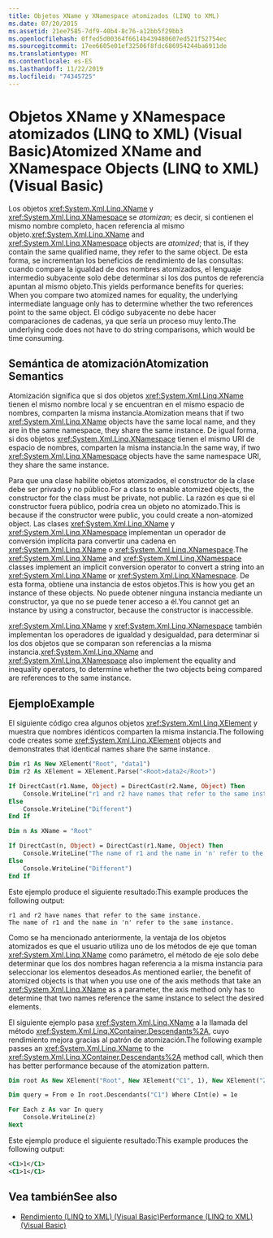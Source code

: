 ```yaml
---
title: Objetos XName y XNamespace atomizados (LINQ to XML)
ms.date: 07/20/2015
ms.assetid: 21ee7585-7df9-40b4-8c76-a12bb5f29bb3
ms.openlocfilehash: 0ffed5d00364f6614b439480607ed521f52754ec
ms.sourcegitcommit: 17ee6605e01ef32506f8fdc686954244ba6911de
ms.translationtype: MT
ms.contentlocale: es-ES
ms.lasthandoff: 11/22/2019
ms.locfileid: "74345725"
---
```

# <a name="atomized-xname-and-xnamespace-objects-linq-to-xml-visual-basic"></a><span data-ttu-id="58ff4-102">Objetos XName y XNamespace atomizados (LINQ to XML) (Visual Basic)</span><span class="sxs-lookup"><span data-stu-id="58ff4-102">Atomized XName and XNamespace Objects (LINQ to XML) (Visual Basic)</span></span>

<span data-ttu-id="58ff4-103">Los objetos <xref:System.Xml.Linq.XName> y <xref:System.Xml.Linq.XNamespace> se *atomizan*; es decir, si contienen el mismo nombre completo, hacen referencia al mismo objeto.</span><span class="sxs-lookup"><span data-stu-id="58ff4-103"><xref:System.Xml.Linq.XName> and <xref:System.Xml.Linq.XNamespace> objects are *atomized*; that is, if they contain the same qualified name, they refer to the same object.</span></span> <span data-ttu-id="58ff4-104">De esta forma, se incrementan los beneficios de rendimiento de las consultas: cuando compare la igualdad de dos nombres atomizados, el lenguaje intermedio subyacente solo debe determinar si los dos puntos de referencia apuntan al mismo objeto.</span><span class="sxs-lookup"><span data-stu-id="58ff4-104">This yields performance benefits for queries: When you compare two atomized names for equality, the underlying intermediate language only has to determine whether the two references point to the same object.</span></span> <span data-ttu-id="58ff4-105">El código subyacente no debe hacer comparaciones de cadenas, ya que sería un proceso muy lento.</span><span class="sxs-lookup"><span data-stu-id="58ff4-105">The underlying code does not have to do string comparisons, which would be time consuming.</span></span>

## <a name="atomization-semantics"></a><span data-ttu-id="58ff4-106">Semántica de atomización</span><span class="sxs-lookup"><span data-stu-id="58ff4-106">Atomization Semantics</span></span>

<span data-ttu-id="58ff4-107">Atomización significa que si dos objetos <xref:System.Xml.Linq.XName> tienen el mismo nombre local y se encuentran en el mismo espacio de nombres, comparten la misma instancia.</span><span class="sxs-lookup"><span data-stu-id="58ff4-107">Atomization means that if two <xref:System.Xml.Linq.XName> objects have the same local name, and they are in the same namespace, they share the same instance.</span></span> <span data-ttu-id="58ff4-108">De igual forma, si dos objetos <xref:System.Xml.Linq.XNamespace> tienen el mismo URI de espacio de nombres, comparten la misma instancia.</span><span class="sxs-lookup"><span data-stu-id="58ff4-108">In the same way, if two <xref:System.Xml.Linq.XNamespace> objects have the same namespace URI, they share the same instance.</span></span>

<span data-ttu-id="58ff4-109">Para que una clase habilite objetos atomizados, el constructor de la clase debe ser privado y no público.</span><span class="sxs-lookup"><span data-stu-id="58ff4-109">For a class to enable atomized objects, the constructor for the class must be private, not public.</span></span> <span data-ttu-id="58ff4-110">La razón es que si el constructor fuera público, podría crea un objeto no atomizado.</span><span class="sxs-lookup"><span data-stu-id="58ff4-110">This is because if the constructor were public, you could create a non-atomized object.</span></span> <span data-ttu-id="58ff4-111">Las clases <xref:System.Xml.Linq.XName> y <xref:System.Xml.Linq.XNamespace> implementan un operador de conversión implícita para convertir una cadena en <xref:System.Xml.Linq.XName> o <xref:System.Xml.Linq.XNamespace>.</span><span class="sxs-lookup"><span data-stu-id="58ff4-111">The <xref:System.Xml.Linq.XName> and <xref:System.Xml.Linq.XNamespace> classes implement an implicit conversion operator to convert a string into an <xref:System.Xml.Linq.XName> or <xref:System.Xml.Linq.XNamespace>.</span></span> <span data-ttu-id="58ff4-112">De esta forma, obtiene una instancia de estos objetos.</span><span class="sxs-lookup"><span data-stu-id="58ff4-112">This is how you get an instance of these objects.</span></span> <span data-ttu-id="58ff4-113">No puede obtener ninguna instancia mediante un constructor, ya que no se puede tener acceso a él.</span><span class="sxs-lookup"><span data-stu-id="58ff4-113">You cannot get an instance by using a constructor, because the constructor is inaccessible.</span></span>

<span data-ttu-id="58ff4-114"><xref:System.Xml.Linq.XName> y <xref:System.Xml.Linq.XNamespace> también implementan los operadores de igualdad y desigualdad, para determinar si los dos objetos que se comparan son referencias a la misma instancia.</span><span class="sxs-lookup"><span data-stu-id="58ff4-114"><xref:System.Xml.Linq.XName> and <xref:System.Xml.Linq.XNamespace> also implement the equality and inequality operators, to determine whether the two objects being compared are references to the same instance.</span></span>

## <a name="example"></a><span data-ttu-id="58ff4-115">Ejemplo</span><span class="sxs-lookup"><span data-stu-id="58ff4-115">Example</span></span>

<span data-ttu-id="58ff4-116">El siguiente código crea algunos objetos <xref:System.Xml.Linq.XElement> y muestra que nombres idénticos comparten la misma instancia.</span><span class="sxs-lookup"><span data-stu-id="58ff4-116">The following code creates some <xref:System.Xml.Linq.XElement> objects and demonstrates that identical names share the same instance.</span></span>

```vb
Dim r1 As New XElement("Root", "data1")
Dim r2 As XElement = XElement.Parse("<Root>data2</Root>")

If DirectCast(r1.Name, Object) = DirectCast(r2.Name, Object) Then
    Console.WriteLine("r1 and r2 have names that refer to the same instance.")
Else
    Console.WriteLine("Different")
End If

Dim n As XName = "Root"

If DirectCast(n, Object) = DirectCast(r1.Name, Object) Then
    Console.WriteLine("The name of r1 and the name in 'n' refer to the same instance.")
Else
    Console.WriteLine("Different")
End If
```

<span data-ttu-id="58ff4-117">Este ejemplo produce el siguiente resultado:</span><span class="sxs-lookup"><span data-stu-id="58ff4-117">This example produces the following output:</span></span>

```console
r1 and r2 have names that refer to the same instance.
The name of r1 and the name in 'n' refer to the same instance.
```

<span data-ttu-id="58ff4-118">Como se ha mencionado anteriormente, la ventaja de los objetos atomizados es que el usuario utiliza uno de los métodos de eje que toman <xref:System.Xml.Linq.XName> como parámetro, el método de eje solo debe determinar que los dos nombres hagan referencia a la misma instancia para seleccionar los elementos deseados.</span><span class="sxs-lookup"><span data-stu-id="58ff4-118">As mentioned earlier, the benefit of atomized objects is that when you use one of the axis methods that take an <xref:System.Xml.Linq.XName> as a parameter, the axis method only has to determine that two names reference the same instance to select the desired elements.</span></span>

<span data-ttu-id="58ff4-119">El siguiente ejemplo pasa <xref:System.Xml.Linq.XName> a la llamada del método <xref:System.Xml.Linq.XContainer.Descendants%2A>, cuyo rendimiento mejora gracias al patrón de atomización.</span><span class="sxs-lookup"><span data-stu-id="58ff4-119">The following example passes an <xref:System.Xml.Linq.XName> to the <xref:System.Xml.Linq.XContainer.Descendants%2A> method call, which then has better performance because of the atomization pattern.</span></span>

```vb
Dim root As New XElement("Root", New XElement("C1", 1), New XElement("Z1", New XElement("C1", 2), New XElement("C1", 1)))

Dim query = From e In root.Descendants("C1") Where CInt(e) = 1e

For Each z As var In query
    Console.WriteLine(z)
Next
```

<span data-ttu-id="58ff4-120">Este ejemplo produce el siguiente resultado:</span><span class="sxs-lookup"><span data-stu-id="58ff4-120">This example produces the following output:</span></span>

```xml
<C1>1</C1>
<C1>1</C1>
```

## <a name="see-also"></a><span data-ttu-id="58ff4-121">Vea también</span><span class="sxs-lookup"><span data-stu-id="58ff4-121">See also</span></span>

- [<span data-ttu-id="58ff4-122">Rendimiento (LINQ to XML) (Visual Basic)</span><span class="sxs-lookup"><span data-stu-id="58ff4-122">Performance (LINQ to XML) (Visual Basic)</span></span>](../../../../visual-basic/programming-guide/concepts/linq/performance-linq-to-xml.md)
